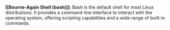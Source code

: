 **[[Bourne-Again Shell (bash)]]:** Bash is the default shell for most Linux distributions. It provides a command-line interface to interact with the operating system, offering scripting capabilities and a wide range of built-in commands.
